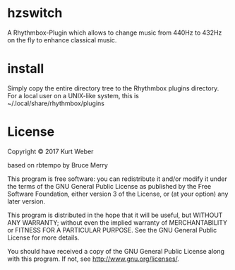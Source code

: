 # hzswitch
A Rhythmbox-Plugin which allows to change music from 440Hz to 432Hz on the fly to enhance classical music.

# install
Simply copy the entire directory tree to the Rhythmbox plugins directory. For a local user on a UNIX-like system, this is ~/.local/share/rhythmbox/plugins

# License

Copyright © 2017 Kurt Weber

based on rbtempo by Bruce Merry

This program is free software: you can redistribute it and/or modify it under the terms of the GNU General Public License as published by the Free Software Foundation, either version 3 of the License, or (at your option) any later version.

This program is distributed in the hope that it will be useful, but WITHOUT ANY WARRANTY; without even the implied warranty of MERCHANTABILITY or FITNESS FOR A PARTICULAR PURPOSE. See the GNU General Public License for more details.

You should have received a copy of the GNU General Public License along with this program. If not, see http://www.gnu.org/licenses/.
